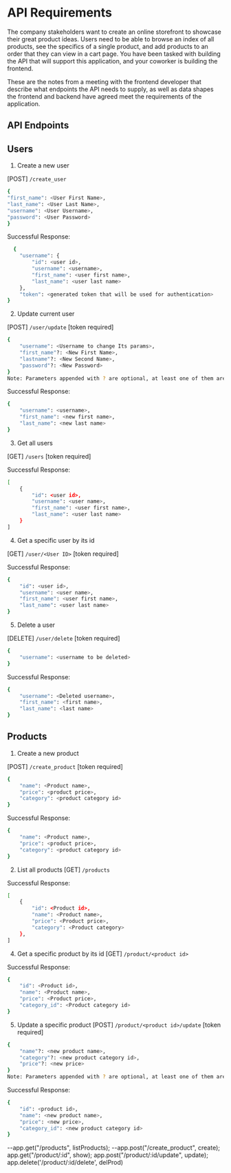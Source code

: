 # API Requirements

The company stakeholders want to create an online storefront to showcase their great product ideas. Users need to be able to browse an index of all products, see the specifics of a single product, and add products to an order that they can view in a cart page. You have been tasked with building the API that will support this application, and your coworker is building the frontend.

These are the notes from a meeting with the frontend developer that describe what endpoints the API needs to supply, as well as data shapes the frontend and backend have agreed meet the requirements of the application.

## API Endpoints

## Users

1. Create a new user

[POST] `/create_user`

```bash
{
"first_name": <User First Name>,
"last_name": <User Last Name>,
"username": <User Username>,
"password": <User Password>
}
```

Successful Response:

```bash
  {
    "username": {
        "id": <user id>,
        "username": <username>,
        "first_name": <user first name>,
        "last_name": <user last name>
    },
    "token": <generated token that will be used for authentication>
}
```

2. Update current user

[POST] `/user/update` [token required]

```bash
{
    "username": <Username to change Its params>,
    "first_name"?: <New First Name>,
    "lastname"?: <New Second Name>,
    "password"?: <New Password>
}
Note: Parameters appended with ? are optional, at least one of them are nessasery to complete the action.
```

Successful Response:

```bash
{
    "username": <username>,
    "first_name": <new first name>,
    "last_name": <new last name>
}
```

3. Get all users

[GET] `/users` [token required]

Successful Response:

```bash
[
    {
        "id": <user id>,
        "username": <user name>,
        "first_name": <user first name>,
        "last_name": <user last name>
    }
]
```

4. Get a specific user by its id

[GET] `/user/<User ID>` [token required]

Successful Response:

```bash
{
    "id": <user id>,
    "username": <user name>,
    "first_name": <user first name>,
    "last_name": <user last name>
}
```

5. Delete a user

[DELETE] `/user/delete` [token required]

```bash
{
    "username": <username to be deleted>
}
```

Successful Response:

```bash
{
    "username": <Deleted username>,
    "first_name": <first name>,
    "last_name": <last name>
}
```

## Products

1. Create a new product

[POST] `/create_product` [token required]

```bash
{
    "name": <Product name>,
    "price": <product price>,
    "category": <product category id>
}
```

Successful Response:

```bash
{
    "name": <Product name>,
    "price": <product price>,
    "category": <product category id>
}
```

2. List all products
   [GET] `/products`

Successful Response:

```bash
[
    {
        "id": <Product id>,
        "name": <Product name>,
        "price": <Product price>,
        "category": <Product category>
    },
]
```

4. Get a specific product by its id
   [GET] `/product/<product id>`

Successful Response:

```bash
{
    "id": <Product id>,
    "name": <Product name>,
    "price": <Product price>,
    "category_id": <Product category id>
}
```

5. Update a specific product
   [POST] `/product/<product id>/update` [token required]

```bash
{
    "name"?: <new product name>,
    "category"?: <new product category id>,
    "price"?: <new price>
}
Note: Parameters appended with ? are optional, at least one of them are nessasery to complete the action.
```

Successful Response:

```bash
{
    "id": <product id>,
    "name": <new product name>,
    "price": <new price>,
    "category_id": <new product category id>
}
```















--app.get("/products", listProducts);
--app.post("/create_product", create);
app.get("/product/:id", show);
app.post("/product/:id/update", update);
app.delete('/product/:id/delete', delProd)

```

```
